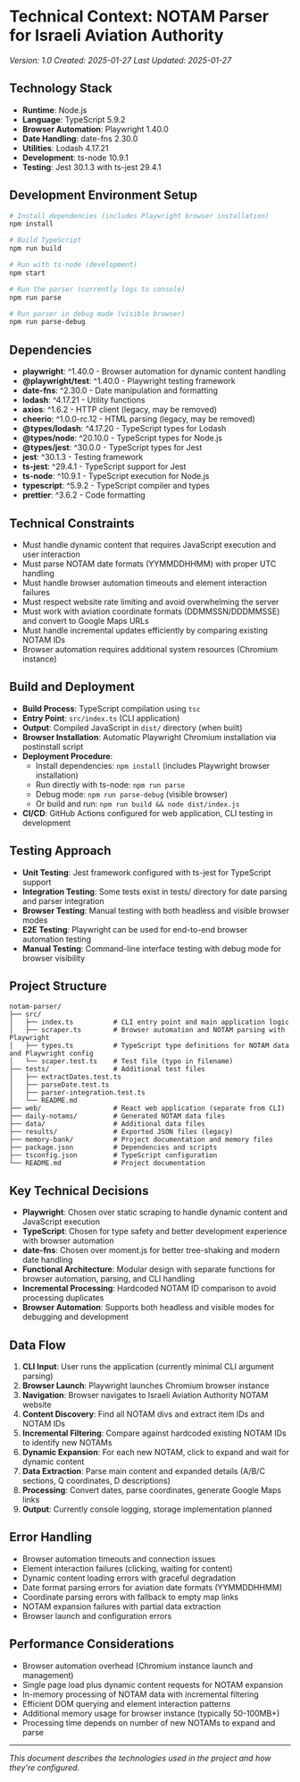# Technical Context: NOTAM Parser for Israeli Aviation Authority

_Version: 1.0_
_Created: 2025-01-27_
_Last Updated: 2025-01-27_

## Technology Stack

- **Runtime**: Node.js
- **Language**: TypeScript 5.9.2
- **Browser Automation**: Playwright 1.40.0
- **Date Handling**: date-fns 2.30.0
- **Utilities**: Lodash 4.17.21
- **Development**: ts-node 10.9.1
- **Testing**: Jest 30.1.3 with ts-jest 29.4.1

## Development Environment Setup

```bash
# Install dependencies (includes Playwright browser installation)
npm install

# Build TypeScript
npm run build

# Run with ts-node (development)
npm start

# Run the parser (currently logs to console)
npm run parse

# Run parser in debug mode (visible browser)
npm run parse-debug
```

## Dependencies

- **playwright**: ^1.40.0 - Browser automation for dynamic content handling
- **@playwright/test**: ^1.40.0 - Playwright testing framework
- **date-fns**: ^2.30.0 - Date manipulation and formatting
- **lodash**: ^4.17.21 - Utility functions
- **axios**: ^1.6.2 - HTTP client (legacy, may be removed)
- **cheerio**: ^1.0.0-rc.12 - HTML parsing (legacy, may be removed)
- **@types/lodash**: ^4.17.20 - TypeScript types for Lodash
- **@types/node**: ^20.10.0 - TypeScript types for Node.js
- **@types/jest**: ^30.0.0 - TypeScript types for Jest
- **jest**: ^30.1.3 - Testing framework
- **ts-jest**: ^29.4.1 - TypeScript support for Jest
- **ts-node**: ^10.9.1 - TypeScript execution for Node.js
- **typescript**: ^5.9.2 - TypeScript compiler and types
- **prettier**: ^3.6.2 - Code formatting

## Technical Constraints

- Must handle dynamic content that requires JavaScript execution and user interaction
- Must parse NOTAM date formats (YYMMDDHHMM) with proper UTC handling
- Must handle browser automation timeouts and element interaction failures
- Must respect website rate limiting and avoid overwhelming the server
- Must work with aviation coordinate formats (DDMMSSN/DDDMMSSE) and convert to Google Maps URLs
- Must handle incremental updates efficiently by comparing existing NOTAM IDs
- Browser automation requires additional system resources (Chromium instance)

## Build and Deployment

- **Build Process**: TypeScript compilation using `tsc`
- **Entry Point**: `src/index.ts` (CLI application)
- **Output**: Compiled JavaScript in `dist/` directory (when built)
- **Browser Installation**: Automatic Playwright Chromium installation via postinstall script
- **Deployment Procedure**:
  - Install dependencies: `npm install` (includes Playwright browser installation)
  - Run directly with ts-node: `npm run parse`
  - Debug mode: `npm run parse-debug` (visible browser)
  - Or build and run: `npm run build && node dist/index.js`
- **CI/CD**: GitHub Actions configured for web application, CLI testing in development

## Testing Approach

- **Unit Testing**: Jest framework configured with ts-jest for TypeScript support
- **Integration Testing**: Some tests exist in tests/ directory for date parsing and parser integration
- **Browser Testing**: Manual testing with both headless and visible browser modes
- **E2E Testing**: Playwright can be used for end-to-end browser automation testing
- **Manual Testing**: Command-line interface testing with debug mode for browser visibility

## Project Structure

```
notam-parser/
├── src/
│   ├── index.ts          # CLI entry point and main application logic
│   ├── scraper.ts        # Browser automation and NOTAM parsing with Playwright
│   ├── types.ts          # TypeScript type definitions for NOTAM data and Playwright config
│   └── scaper.test.ts    # Test file (typo in filename)
├── tests/                # Additional test files
│   ├── extractDates.test.ts
│   ├── parseDate.test.ts
│   ├── parser-integration.test.ts
│   └── README.md
├── web/                  # React web application (separate from CLI)
├── daily-notams/         # Generated NOTAM data files
├── data/                 # Additional data files
├── results/              # Exported JSON files (legacy)
├── memory-bank/          # Project documentation and memory files
├── package.json          # Dependencies and scripts
├── tsconfig.json         # TypeScript configuration
└── README.md             # Project documentation
```

## Key Technical Decisions

- **Playwright**: Chosen over static scraping to handle dynamic content and JavaScript execution
- **TypeScript**: Chosen for type safety and better development experience with browser automation
- **date-fns**: Chosen over moment.js for better tree-shaking and modern date handling
- **Functional Architecture**: Modular design with separate functions for browser automation, parsing, and CLI handling
- **Incremental Processing**: Hardcoded NOTAM ID comparison to avoid processing duplicates
- **Browser Automation**: Supports both headless and visible modes for debugging and development

## Data Flow

1. **CLI Input**: User runs the application (currently minimal CLI argument parsing)
2. **Browser Launch**: Playwright launches Chromium browser instance
3. **Navigation**: Browser navigates to Israeli Aviation Authority NOTAM website
4. **Content Discovery**: Find all NOTAM divs and extract item IDs and NOTAM IDs
5. **Incremental Filtering**: Compare against hardcoded existing NOTAM IDs to identify new NOTAMs
6. **Dynamic Expansion**: For each new NOTAM, click to expand and wait for dynamic content
7. **Data Extraction**: Parse main content and expanded details (A/B/C sections, Q coordinates, D descriptions)
8. **Processing**: Convert dates, parse coordinates, generate Google Maps links
9. **Output**: Currently console logging, storage implementation planned

## Error Handling

- Browser automation timeouts and connection issues
- Element interaction failures (clicking, waiting for content)
- Dynamic content loading errors with graceful degradation
- Date format parsing errors for aviation date formats (YYMMDDHHMM)
- Coordinate parsing errors with fallback to empty map links
- NOTAM expansion failures with partial data extraction
- Browser launch and configuration errors

## Performance Considerations

- Browser automation overhead (Chromium instance launch and management)
- Single page load plus dynamic content requests for NOTAM expansion
- In-memory processing of NOTAM data with incremental filtering
- Efficient DOM querying and element interaction patterns
- Additional memory usage for browser instance (typically 50-100MB+)
- Processing time depends on number of new NOTAMs to expand and parse

---

_This document describes the technologies used in the project and how they're configured._
